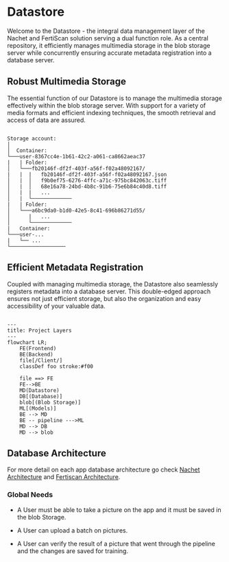 # Datastore

Welcome to the Datastore - the integral data management layer of the Nachet and
FertiScan solution serving a dual function role. As a central repository, it
efficiently manages multimedia storage in the blob storage server while
concurrently ensuring accurate metadata registration into a database server.

## Robust Multimedia Storage

The essential function of our Datastore is to manage the multimedia storage
effectively within the blob storage server. With support for a variety of media
formats and efficient indexing techniques, the smooth retrieval and access of
data are assured.

```Structure

Storage account:
│     
│  Container:
└───user-8367cc4e-1b61-42c2-a061-ca8662aeac37
|   | Folder:
│   └───fb20146f-df2f-403f-a56f-f02a48092167/
|   |  |   fb20146f-df2f-403f-a56f-f02a48092167.json
│   |  │   f9b0ef75-6276-4ffc-a71c-975bc842063c.tiff
│   |  │   68e16a78-24bd-4b8c-91b6-75e6b84c40d8.tiff
│   |  |   ...
│   |  └─────────────
|   | Folder:
│   └───a6bc9da0-b1d0-42e5-8c41-696b86271d55/
│      |   ...
│      └─────────────
|   Container:
└───user-...
|   └── ...
└──────────────────

```

## Efficient Metadata Registration

Coupled with managing multimedia storage, the Datastore also seamlessly
registers metadata into a database server. This double-edged approach ensures
not just efficient storage, but also the organization and easy accessibility of
your valuable data.

``` mermaid

---
title: Project Layers
---
flowchart LR;
    FE(Frontend)
    BE(Backend)
    file[/Client/]
    classDef foo stroke:#f00

    file ==> FE
    FE-->BE
    MD(Datastore)
    DB[(Database)] 
    blob[(Blob Storage)]
    ML[(Models)]
    BE --> MD
    BE -- pipeline --->ML
    MD --> DB
    MD --> blob

```

## Database Architecture

  For more detail on each app database architecture go check [Nachet
  Architecture](Nachet/nachet-architecture.md) and [Fertiscan
  Architecture](FertiScan/fertiScan-architecture.md).
  
### Global Needs

- A User must be able to take a picture on the app and it must be saved in the
  blob Storage.

- A User can upload a batch on pictures.

- A User can verify the result of a picture that went through the pipeline and
  the changes are saved for training.
